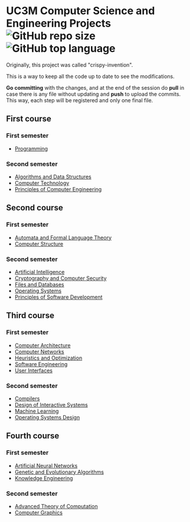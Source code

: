 # UC3M Computer Science and Engineering Projects ![GitHub repo size](https://img.shields.io/github/repo-size/xVenve/crispy-invention) ![GitHub top language](https://img.shields.io/github/languages/top/xVenve/crispy-invention)

Originally, this project was called "crispy-invention".

This is a way to keep all the code up to date to see the modifications.

**Go committing** with the changes, and at the end of the session do **pull** in case there is any file without updating and **push** to upload the commits.
This way, each step will be registered and only one final file.

## First course

### First semester

* [Programming](https://github.com/xVenve/crispy-invention/tree/master/P)

### Second semester

* [Algorithms and Data Structures](https://github.com/xVenve/crispy-invention/tree/master/EDA)
* [Computer Technology](https://github.com/xVenve/crispy-invention/tree/master/TC)
* [Principles of Computer Engineering](https://github.com/xVenve/crispy-invention/tree/master/PFII)

## Second course

### First semester

* [Automata and Formal Language Theory](https://github.com/xVenve/crispy-invention/tree/master/TALF)
* [Computer Structure](https://github.com/xVenve/crispy-invention/tree/master/EC)

### Second semester

* [Artificial Intelligence](https://github.com/xVenve/crispy-invention/tree/master/IA)
* [Cryptography and Computer Security](https://github.com/xVenve/crispy-invention/tree/master/CSI)
* [Files and Databases](https://github.com/xVenve/crispy-invention/tree/master/FBD)
* [Operating Systems](https://github.com/xVenve/crispy-invention/tree/master/SSOO)
* [Principles of Software Development](https://github.com/xVenve/crispy-invention/tree/master/PDS)

## Third course

### First semester

* [Computer Architecture](https://github.com/xVenve/crispy-invention/tree/master/AC)
* [Computer Networks](https://github.com/xVenve/crispy-invention/tree/master/RO)
* [Heuristics and Optimization](https://github.com/xVenve/crispy-invention/tree/master/HO)
* [Software Engineering](https://github.com/xVenve/crispy-invention/tree/master/IS)
* [User Interfaces](https://github.com/xVenve/crispy-invention/tree/master/IU)

### Second semester

* [Compilers](https://github.com/xVenve/crispy-invention/tree/master/PL)
* [Design of Interactive Systems](https://github.com/xVenve/crispy-invention/tree/master/DSI)
* [Machine Learning](https://github.com/xVenve/crispy-invention/tree/master/AA)
* [Operating Systems Design](https://github.com/xVenve/crispy-invention/tree/master/DSO)

## Fourth course

### First semester

* [Artificial Neural Networks](https://github.com/xVenve/crispy-invention/tree/master/RNA)
* [Genetic and Evolutionary Algorithms](https://github.com/xVenve/crispy-invention/tree/master/AGE)
* [Knowledge Engineering](https://github.com/xVenve/crispy-invention/tree/master/IC)

### Second semester

* [Advanced Theory of Computation](https://github.com/xVenve/crispy-invention/tree/master/TAC)
* [Computer Graphics](https://github.com/xVenve/crispy-invention/tree/master/IG)
